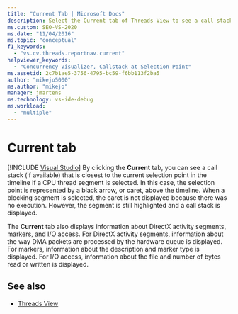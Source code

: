 ```yaml
---
title: "Current Tab | Microsoft Docs"
description: Select the Current tab of Threads View to see a call stack for a CPU thread segment or a blocking segment. There is also information about DirectX segments.
ms.custom: SEO-VS-2020
ms.date: "11/04/2016"
ms.topic: "conceptual"
f1_keywords:
  - "vs.cv.threads.reportnav.current"
helpviewer_keywords:
  - "Concurrency Visualizer, Callstack at Selection Point"
ms.assetid: 2c7b1ae5-3756-4795-bc59-f6bb113f2ba5
author: "mikejo5000"
ms.author: "mikejo"
manager: jmartens
ms.technology: vs-ide-debug
ms.workload:
  - "multiple"
---
```

# Current tab

 [!INCLUDE [Visual Studio](~/includes/applies-to-version/vs-not-mac.md)]
By clicking the **Current** tab, you can see a call stack (if available) that is closest to the current selection point in the timeline if a CPU thread segment is selected.  In this case, the selection point is represented by a black arrow, or caret, above the timeline. When a blocking segment is selected, the caret is not displayed because there was no execution. However, the segment is still highlighted and a call stack is displayed.

 The **Current** tab also displays information about DirectX activity segments, markers, and I/O access.  For DirectX activity segments, information about the way DMA packets are processed by the hardware queue is displayed.  For markers, information about the description and marker type is displayed.  For I/O access, information about the file and number of bytes read or written is displayed.

## See also
- [Threads View](../profiling/threads-view-parallel-performance.md)
